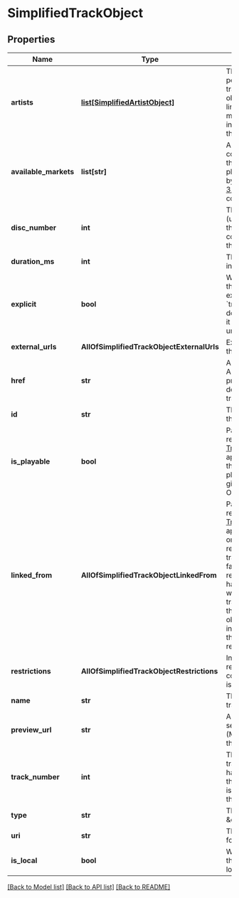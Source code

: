 # SimplifiedTrackObject

## Properties
Name | Type | Description | Notes
------------ | ------------- | ------------- | -------------
**artists** | [**list[SimplifiedArtistObject]**](SimplifiedArtistObject.md) | The artists who performed the track. Each artist object includes a link in &#x60;href&#x60; to more detailed information about the artist. | [optional] 
**available_markets** | **list[str]** | A list of the countries in which the track can be played, identified by their [ISO 3166-1 alpha-2](http://en.wikipedia.org/wiki/ISO_3166-1_alpha-2) code.  | [optional] 
**disc_number** | **int** | The disc number (usually &#x60;1&#x60; unless the album consists of more than one disc). | [optional] 
**duration_ms** | **int** | The track length in milliseconds. | [optional] 
**explicit** | **bool** | Whether or not the track has explicit lyrics ( &#x60;true&#x60; &#x3D; yes it does; &#x60;false&#x60; &#x3D; no it does not OR unknown). | [optional] 
**external_urls** | **AllOfSimplifiedTrackObjectExternalUrls** | External URLs for this track.  | [optional] 
**href** | **str** | A link to the Web API endpoint providing full details of the track. | [optional] 
**id** | **str** | The [Spotify ID](/documentation/web-api/concepts/spotify-uris-ids) for the track.  | [optional] 
**is_playable** | **bool** | Part of the response when [Track Relinking](/documentation/web-api/concepts/track-relinking/) is applied. If &#x60;true&#x60;, the track is playable in the given market. Otherwise &#x60;false&#x60;.  | [optional] 
**linked_from** | **AllOfSimplifiedTrackObjectLinkedFrom** | Part of the response when [Track Relinking](/documentation/web-api/concepts/track-relinking/) is applied and is only part of the response if the track linking, in fact, exists. The requested track has been replaced with a different track. The track in the &#x60;linked_from&#x60; object contains information about the originally requested track. | [optional] 
**restrictions** | **AllOfSimplifiedTrackObjectRestrictions** | Included in the response when a content restriction is applied.  | [optional] 
**name** | **str** | The name of the track. | [optional] 
**preview_url** | **str** | A URL to a 30 second preview (MP3 format) of the track.  | [optional] 
**track_number** | **int** | The number of the track. If an album has several discs, the track number is the number on the specified disc.  | [optional] 
**type** | **str** | The object type: \&quot;track\&quot;.  | [optional] 
**uri** | **str** | The [Spotify URI](/documentation/web-api/concepts/spotify-uris-ids) for the track.  | [optional] 
**is_local** | **bool** | Whether or not the track is from a local file.  | [optional] 

[[Back to Model list]](../README.md#documentation-for-models) [[Back to API list]](../README.md#documentation-for-api-endpoints) [[Back to README]](../README.md)


